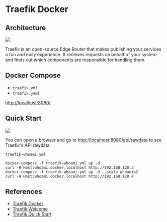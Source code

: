 # Traefik Docker

## Architecture

![](https://doc.traefik.io/traefik/v2.0/assets/img/traefik-architecture.png)

Traefik is an open-source Edge Router that makes publishing your services a fun and easy experience. It receives requests on behalf of your system and finds out which components are responsible for handling them.

## Docker Compose
- `traefik.yml`
- `traefik.yaml`

[http://localhost:8080/](http://localhost:8080/)

## Quick Start

![](https://doc.traefik.io/traefik/v2.0/assets/img/quickstart-diagram.png)

You can open a browser and go to [http://localhost:8080/api/rawdata](http://localhost:8080/api/rawdata) to see Traefik's API rawdata

`traefik-whoami.yml`
```
docker-compose -f traefik-whoami.yml up -d
curl -H Host:whoami.docker.localhost http://192.168.128.3
docker-compose -f traefik-whoami.yml up -d --scale whoami=2
curl -H Host:whoami.docker.localhost http://192.168.128.4
```

## References
- [Traefik Docker](https://hub.docker.com/_/traefik)
- [Traefik Welcome](https://doc.traefik.io/traefik/v2.0/)
- [Traefik Quick Start](https://doc.traefik.io/traefik/v2.0/getting-started/quick-start/)
